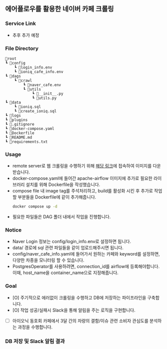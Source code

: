 ## 에어플로우를 활용한 네이버 카페 크롤링

### Service Link
- 추후 추가 예정

### File Directory
```
📂root
┗ 📂config
    ┗ 📜login_info.env
    ┗ 📜ioniq_cafe_info.env
┗ 📂dags
    ┗ 📂crawl
        ┗ 📜naver_cafe.env
        ┗ 📂utils
            ┗ 📜__init__.py
            ┗ 📜utils.py
┗ 📂data
    ┗ 📜ioniq.sql
    ┗ 📜create_ioniq.sql
┗ 📂logs
┗ 📂plugins
┗ 📜.gitignore
┗ 📜docker-compose.yaml
┗ 📜Dockerfile
┗ 📜README.md
┗ 📜requirements.txt
```


### Usage
- remote server로 웹 크롤링을 수행하기 위해 [해당 링크](https://hub.docker.com/r/selenium/standalone-chrome)에 접속하여 이미지를 다운받습니다. 
- docker-compose.yaml에 들어간 apache-airflow 이미지에 추가로 필요한 라이브러리 설치를 위해 Dockerfile을 작성했습니다.
- compose file 내 image tag를 주석처리하고, build를 활성화 시킨 후 추가로 작업할 부분들을 Dockerfile에 같이 추가해줍니다.
    ```bash
    docker compose up -d
    ```
- 필요한 파일들은 DAG 폴더 내에서 작업을 진행합니다.

### Notice
- Naver Login 정보는 config/login_info.env로 설정하면 됩니다.
- data/ 경로에 sql 관련 파일들을 같이 업로드해주시면 됩니다.
- config/naver_cafe_info.yaml에 들어가서 원하는 카페와 keyword를 설정하면, 다양한 차종을 모니터링 할 수 있습니다.
- PostgresOperator를 사용하려면, connection_id를 airflow에 등록해야합니다. 이때, host_name을 container_name으로 지정해줍니다.

### Goal
- [O] 주기적으로 에러없이 크롤링을 수행하고 DB에 저장하는 파이프라인을 구축합니다. 
- [O] 작업 성공/실패시 Slack을 통해 알림을 주는 로직을 구현합니다.
- [ ] 아이오닉 동호회 카페에서 3달 간의 차량의 결함/이슈 관련 소비자 관심도를 분석하는 과정을 수행합니다. 

### DB 저장 및 Slack 알림 결과